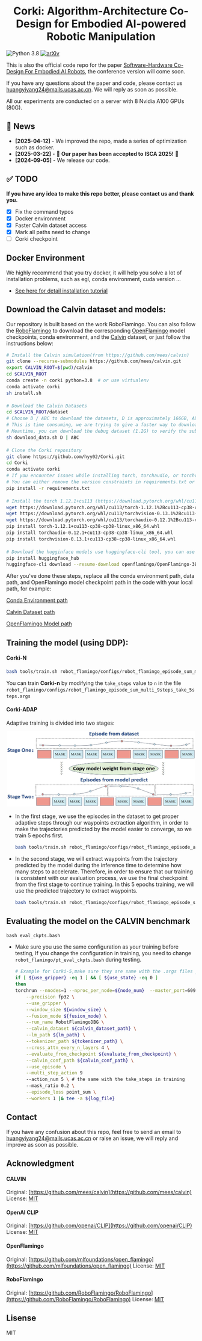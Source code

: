 

<h1 align="center">Corki: Algorithm-Architecture Co-Design for Embodied
AI-powered Robotic Manipulation</h1>

![Python 3.8](https://img.shields.io/badge/Python-3.8-blue)
[![arXiv](https://img.shields.io/badge/arXiv-Paper-<COLOR>.svg)](https://arxiv.org/abs/2407.04292)

This is also the official code repo for the paper [Software-Hardware Co-Design For Embodied AI
Robots](https://arxiv.org/pdf/2407.04292), the conference version will come soon.

If you have any questions about the paper and code, please contact us huangyiyang24@mails.ucas.ac.cn. We will reply as soon as possible.

All our experiments are conducted on a server with 8 Nvidia A100 GPUs (80G).

## 📰 News
- **[2025-04-12]** - We improved the repo, made a series of optimization such as docker. 
- **[2025-03-22]** - 🎉 **Our paper has been accepted to ISCA 2025!** 🎉 
- **[2024-09-05]** - We release our code.

## :white_check_mark: TODO
**If you have any idea to make this repo better, please contact us and thank you.**
- [x] Fix the command typos
- [x] Docker environment
- [x] Faster Calvin dataset access
- [x] Mark all paths need to change
- [ ] Corki checkpoint 
## Docker Environment
We highly recommend that you try docker, it will help you solve a lot of installation problems, such as egl, conda environment, cuda version ...
- [See here for detail installation tutorial](https://github.com/hyy02/Corki/tree/main/docker#readme)
## Download the Calvin dataset and models:

Our repository is built based on the work RoboFlamingo. You can also follow the [RoboFlamingo](https://github.com/RoboFlamingo/RoboFlamingo)  to download the corresponding [OpenFlamingo](https://github.com/mlfoundations/open_flamingo) model checkpoints, conda environment, and the [Calvin](https://github.com/mees/calvin) dataset, or just follow the instructions below:

``` bash
# Install the Calvin simulation(from https://github.com/mees/calvin)
git clone --recurse-submodules https://github.com/mees/calvin.git
export CALVIN_ROOT=$(pwd)/calvin
cd $CALVIN_ROOT
conda create -n corki python=3.8  # or use virtualenv
conda activate corki
sh install.sh

# Download the Calvin Datasets
cd $CALVIN_ROOT/dataset
# Choose D / ABC to download the datasets, D is approximately 166GB, ABC is apporximately 600GB.
# This is time consuming, we are trying to give a faster way to download.
# Meantime, you can download the debug dataset (1.2G) to verify the subsequent process.
sh download_data.sh D | ABC

# Clone the Corki repository
git clone https://github.com/hyy02/Corki.git
cd Corki
conda activate corki
# If you encounter issues while installing torch, torchaudio, or torchvision.
# You can either remove the version constraints in requirements.txt or use the following commands instead:
pip install -r requirements.txt

# Install the torch 1.12.1+cu113 (https://download.pytorch.org/whl/cu113/)
wget https://download.pytorch.org/whl/cu113/torch-1.12.1%2Bcu113-cp38-cp38-linux_x86_64.whl#sha256=4adf483ac2d047534a7d023f0022bd8694d87627068ad6dddf186cb3273bbfa2
wget https://download.pytorch.org/whl/cu113/torchvision-0.13.1%2Bcu113-cp38-cp38-linux_x86_64.whl#sha256=899cac298d2a7cf6a8ca62d3ede2a7d3f50b86027f8be2d15639baf74da5d8f0
wget https://download.pytorch.org/whl/cu113/torchaudio-0.12.1%2Bcu113-cp38-cp38-linux_x86_64.whl#sha256=07324a67c069a986bb991c509c9442e8fce72326941e55fa4738d88cbb806047
pip install torch-1.12.1+cu113-cp38-cp38-linux_x86_64.whl
pip install torchaudio-0.12.1+cu113-cp38-cp38-linux_x86_64.whl
pip install torchvision-0.13.1+cu113-cp38-cp38-linux_x86_64.whl

# Download the hugginface models use huggingface-cli tool, you can use other tools as well
pip install huggingface_hub
huggingface-cli download --resume-download openflamingo/OpenFlamingo-3B-vitl-mpt1b-langinstruct --local-dir openflamingo/OpenFlamingo-3B-vitl-mpt1b-langinstruct # your local dir
```
After you've done these steps, replace all the conda environment path, data path, and OpenFlamingo model checkpoint path in the code with your local path, for example:

[Conda Environment path](https://github.com/hyy02/Corki/blob/85b97c9766903c03d29041fdd29020a9cc6e97f7/tools/train.sh#L7)

[Calvin Dataset path](https://github.com/hyy02/Corki/blob/85b97c9766903c03d29041fdd29020a9cc6e97f7/robot_flamingo/configs/robot_flamingo_episode_sum_multi_9steps_take_5steps.args#L11)

[OpenFlamingo Model path](https://github.com/hyy02/Corki/blob/85b97c9766903c03d29041fdd29020a9cc6e97f7/robot_flamingo/models/factory.py#L24)


## Training the model (using DDP):

#### Corki-N

``` bash
bash tools/train.sh robot_flamingo/configs/robot_flamingo_episode_sum_multi_9steps_take_5steps.args
```

You can train **Corki-n** by modifying the `take_steps` value to `n` in the file `robot_flamingo/configs/robot_flamingo_episode_sum_multi_9steps_take_5steps.args`

#### Corki-ADAP

Adaptive training is divided into two stages:

<div align="center">
<img src='./figs/two_stage.jpg' width=500 height=200>
</div>



- In the first stage, we use the episodes in the dataset to get proper adaptive steps through our waypoints extraction algorithm, in order to make the trajectories predicted by the model easier to converge, so we train 5 epochs first.

  ```bash
  bash tools/train.sh robot_flamingo/configs/robot_flamingo_episode_adaptive.args
  ```

- In the second stage, we will extract waypoints from the trajectory predicted by the model during the inference time to determine how many steps to accelerate. Therefore, in order to ensure that our training is consistent with our evaluation process, we use the final checkpoint from the first stage to continue training. In this 5 epochs training, we will use the predicted trajectory to extract waypoints.

  ```bash
  bash tools/train.sh robot_flamingo/configs/robot_flamingo_episode_sum_adaptive_model_output.args
  ```

## Evaluating the model on the CALVIN benchmark

```
bash eval_ckpts.bash
```

- Make sure you use the same configuration as your training before testing, If you change the configuration in training, you need to change `robot_flamingo/pt_eval_ckpts.bash` during testing.

  ```bash
  # Example for Corki-5,make sure they are same with the .args files you used in training
  if [ ${use_gripper} -eq 1 ] && [ ${use_state} -eq 0 ]
  then
  torchrun --nnodes=1 --nproc_per_node=${node_num}  --master_port=6099 robot_flamingo/eval/eval_calvin.py \
      --precision fp32 \
      --use_gripper \
      --window_size ${window_size} \
      --fusion_mode ${fusion_mode} \
      --run_name RobotFlamingoDBG \
      --calvin_dataset ${calvin_dataset_path} \
      --lm_path ${lm_path} \
      --tokenizer_path ${tokenizer_path} \
      --cross_attn_every_n_layers 4 \
      --evaluate_from_checkpoint ${evaluate_from_checkpoint} \
      --calvin_conf_path ${calvin_conf_path} \
      --use_episode \
      --multi_step_action 9
      --action_num 5 \ # the same with the take_steps in training
      --mask_ratio 0.2 \
      --episode_loss point_sum \
      --workers 1 |& tee -a ${log_file}
  ```

## Contact

If you have any confusion about this repo, feel free to send an email to [huangyiyang24@mails.ucas.ac.cn](huangyiyang24@mails.ucas.ac.cn) or raise an issue, we will reply and improve as soon as possible.

## Acknowledgment

#### CALVIN

Original:  [https://github.com/mees/calvin](https://github.com/mees/calvin)
License: [MIT](https://github.com/mees/calvin/blob/main/LICENSE)

#### OpenAI CLIP

Original: [https://github.com/openai/CLIP](https://github.com/openai/CLIP)
License: [MIT](https://github.com/openai/CLIP/blob/main/LICENSE)

#### OpenFlamingo

Original: [https://github.com/mlfoundations/open_flamingo](https://github.com/mlfoundations/open_flamingo)
License: [MIT](https://github.com/mlfoundations/open_flamingo/blob/main/LICENSE)

#### RoboFlamingo

Original: [https://github.com/RoboFlamingo/RoboFlamingo](https://github.com/RoboFlamingo/RoboFlamingo)
License: [MIT](https://github.com/RoboFlamingo/RoboFlamingo/blob/main/LICENSE)

## Lisense
MIT

